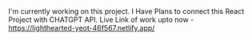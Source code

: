 I'm currently working on this project. 
I Have Plans to connect this React Project with CHATGPT API.
Live Link of work upto now - https://lighthearted-yeot-46f567.netlify.app/

